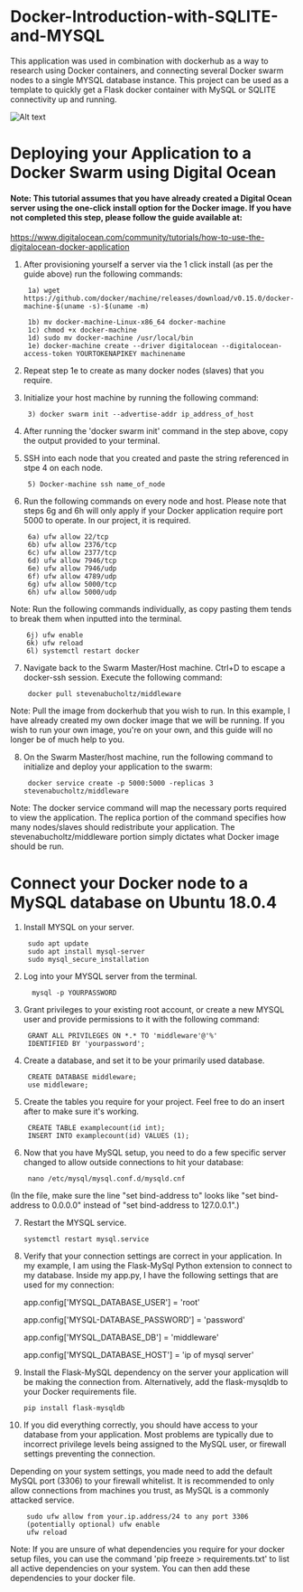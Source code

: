 # Docker-Introduction-with-SQLITE-and-MYSQL
This application was used in combination with dockerhub as a way to research using Docker containers, and connecting several Docker swarm nodes to a single MYSQL database instance. This project can be used as a template to quickly get a Flask docker container with MySQL or SQLITE connectivity up and running.

![Alt text](https://media.discordapp.net/attachments/492769970321883148/503003573429338112/unknown.png)


# Deploying your Application to a Docker Swarm using Digital Ocean

#### Note: This tutorial assumes that you have already created a Digital Ocean server using the one-click install option for the Docker image. If you have not completed this step, please follow the guide available at: 
https://www.digitalocean.com/community/tutorials/how-to-use-the-digitalocean-docker-application

1) After provisioning yourself a server via the 1 click install (as per the guide above) run the following commands:

		1a) wget https://github.com/docker/machine/releases/download/v0.15.0/docker-machine-$(uname -s)-$(uname -m)
		
		1b) mv docker-machine-Linux-x86_64 docker-machine
		1c) chmod +x docker-machine 
		1d) sudo mv docker-machine /usr/local/bin
		1e) docker-machine create --driver digitalocean --digitalocean-access-token YOURTOKENAPIKEY machinename
		
2) Repeat step 1e to create as many docker nodes (slaves) that you require.
3) Initialize your host machine by running the following command:

		3) docker swarm init --advertise-addr ip_address_of_host
		
4) After running the 'docker swarm init' command in the step above, copy the output provided to your terminal. 
5) SSH into each node that you created and paste the string referenced in stpe 4 on each node. 

		5) Docker-machine ssh name_of_node 

6) Run the following commands on every node and host. Please note that steps 6g and 6h will only apply if your Docker application require port 5000 to operate. In our project, it is required.

  		6a) ufw allow 22/tcp
  		6b) ufw allow 2376/tcp
  		6c) ufw allow 2377/tcp
  		6d) ufw allow 7946/tcp
  		6e) ufw allow 7946/udp
  		6f) ufw allow 4789/udp
  		6g) ufw allow 5000/tcp
  		6h) ufw allow 5000/udp
  
Note: Run the following commands individually, as copy pasting them tends to break them when inputted into the terminal.
 
  		6j) ufw enable
  		6k) ufw reload
  		6l) systemctl restart docker

7) Navigate back to the Swarm Master/Host machine. Ctrl+D to escape a docker-ssh session. Execute the following command:

  		docker pull stevenabucholtz/middleware

Note: Pull the image from dockerhub that you wish to run. In this example, I have already created my own docker image that we will be running. If you wish to run your own image, you're on your own, and this guide will no longer be of much help to you.

8) On the Swarm Master/host machine, run the following command to initialize and deploy your application to the swarm:

		docker service create -p 5000:5000 -replicas 3 stevenabucholtz/middleware 

Note: The docker service command will map the necessary ports required to view the application. The replica portion of the command specifies how many nodes/slaves should redistribute your application. The stevenabucholtz/middleware portion simply dictates what Docker image should be run. 


# Connect your Docker node to a MySQL database on Ubuntu 18.0.4

1) Install MYSQL on your server.

  		sudo apt update
	  	sudo apt install mysql-server
  		sudo mysql_secure_installation

2) Log into your MYSQL server from the terminal.

 		 mysql -p YOURPASSWORD

3) Grant privileges to your existing root account, or create a new MYSQL user and provide permissions to it with the following command:

		GRANT ALL PRIVILEGES ON *.* TO 'middleware'@'%'
		IDENTIFIED BY 'yourpassword';

4) Create a database, and set it to be your primarily used database.

		CREATE DATABASE middleware;
		use middleware;

5) Create the tables you require for your project. Feel free to do an insert after to make sure it's working. 

		CREATE TABLE examplecount(id int);
		INSERT INTO examplecount(id) VALUES (1);

6) Now that you have MySQL setup, you need to do a few specific server changed to allow outside connections to hit your database:

  		nano /etc/mysql/mysql.conf.d/mysqld.cnf
  
(In the file, make sure the line "set bind-address to" looks like "set bind-address to 0.0.0.0" instead of "set bind-address to 127.0.0.1".)

 7) Restart the MYSQL service.
 
  		systemctl restart mysql.service

  8) Verify that your connection settings are correct in your application. In my example, I am using the Flask-MySql Python extension to connect to my database. Inside my app.py, I have the following settings that are used for my connection:

  		app.config['MYSQL_DATABASE_USER'] = 'root'
		
  		app.config['MYSQL-DATABASE_PASSWORD'] = 'password'
		
  		app.config['MYSQL_DATABASE_DB'] = 'middleware'
		
  		app.config['MYSQL_DATABASE_HOST'] = 'ip of mysql server'

9)  Install the Flask-MySQL dependency on the server your application will be making the connection from. Alternatively, add the flask-mysqldb to your Docker requirements file.  

		pip install flask-mysqldb

10) If you did everything correctly, you should have access to your database from your application. Most problems are typically due to incorrect privilege levels being assigned to the MySQL user, or firewall settings preventing the connection. 

Depending on your system settings, you made need to add the default MySQL port (3306) to your firewall whitelist. It is recommended to only allow connections from machines you trust, as MySQL is a commonly attacked service.

		sudo ufw allow from your.ip.address/24 to any port 3306
		(potentially optional) ufw enable
		ufw reload

Note: If you are unsure of what dependencies you require for your docker setup files, you can use the command 
'pip freeze > requirements.txt' to list all active dependencies on your system. You can then add these dependencies to your docker file.








